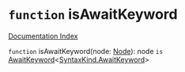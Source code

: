 # `function` isAwaitKeyword

[Documentation Index](../README.md)

`function` isAwaitKeyword(node: [Node](../interface.Node/README.md)): node `is` [AwaitKeyword](../interface.KeywordToken/README.md)\<[SyntaxKind.AwaitKeyword](../enum.SyntaxKind/README.md#awaitkeyword--135)>